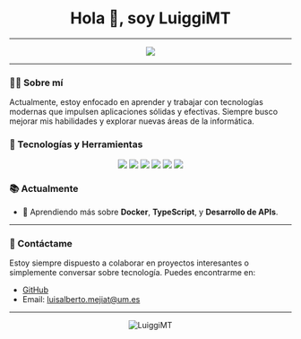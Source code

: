 <h1 align="center">Hola 👋, soy LuiggiMT</h1>

---

<p align="center">
  <a href="https://github.com/LuiggiMT"><img src="https://img.shields.io/github/followers/LuiggiMT?label=Seguidores&style=social"></a>
</p>

---

### 👨‍💻 Sobre mí

Actualmente, estoy enfocado en aprender y trabajar con tecnologías modernas que impulsen aplicaciones sólidas y efectivas. Siempre busco mejorar mis habilidades y explorar nuevas áreas de la informática.

### 🚀 Tecnologías y Herramientas

<div align="center">
  <img src="https://img.shields.io/badge/JavaScript-F7DF1E?style=for-the-badge&logo=javascript&logoColor=black" />
  <img src="https://img.shields.io/badge/Node.js-339933?style=for-the-badge&logo=nodedotjs&logoColor=white" />
  <img src="https://img.shields.io/badge/React_Native-20232A?style=for-the-badge&logo=react&logoColor=61DAFB" />
  <img src="https://img.shields.io/badge/Express.js-404D59?style=for-the-badge" />
  <img src="https://img.shields.io/badge/MongoDB-4EA94B?style=for-the-badge&logo=mongodb&logoColor=white" />
  <img src="https://img.shields.io/badge/Ruby-CC342D?style=for-the-badge&logo=ruby&logoColor=white" />
</div>

### 📚 Actualmente

- 🌱 Aprendiendo más sobre **Docker**, **TypeScript**, y **Desarrollo de APIs**.


---

### 💬 Contáctame

Estoy siempre dispuesto a colaborar en proyectos interesantes o simplemente conversar sobre tecnología. Puedes encontrarme en:

- [GitHub](https://github.com/LuiggiMT)
- Email: [luisalberto.mejiat@um.es](mailto:luisalberto.mejiat@um.es)

---

<p align="center">
  <img src="https://komarev.com/ghpvc/?username=LuiggiMT&label=Visitas%20al%20perfil&color=0e75b6&style=flat" alt="LuiggiMT" />
</p>
